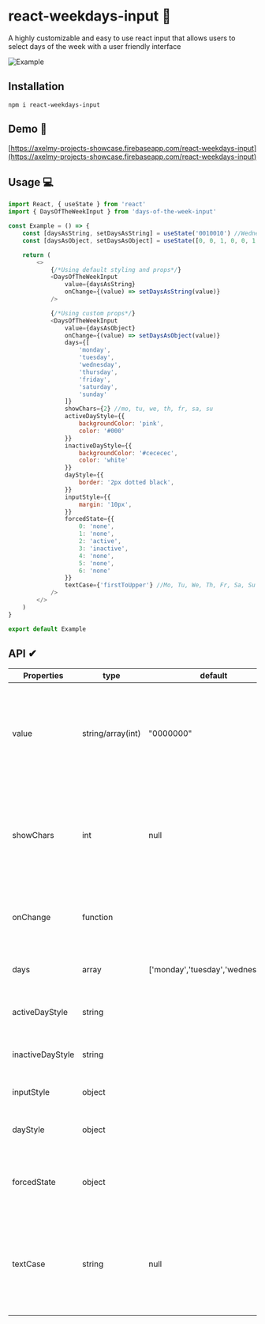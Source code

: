 # react-weekdays-input 👋
A highly customizable and easy to use react input that allows users to select days of the week with a user friendly interface

![Example](https://i.imgur.com/ifSUdUZ.png)

## Installation 
`npm i react-weekdays-input`

## Demo 👀
[https://axelmy-projects-showcase.firebaseapp.com/react-weekdays-input](https://axelmy-projects-showcase.firebaseapp.com/react-weekdays-input)

## Usage 💻

```javascript
import React, { useState } from 'react'
import { DaysOfTheWeekInput } from 'days-of-the-week-input'

const Example = () => {
    const [daysAsString, setDaysAsString] = useState('0010010') //Wednesday and saturday active
    const [daysAsObject, setDaysAsObject] = useState([0, 0, 1, 0, 0, 1, 0]) //Wednesday and saturday active

    return (
        <>
            {/*Using default styling and props*/}
            <DaysOfTheWeekInput
                value={daysAsString}
                onChange={(value) => setDaysAsString(value)}
            />

            {/*Using custom props*/}
            <DaysOfTheWeekInput
                value={daysAsObject}
                onChange={(value) => setDaysAsObject(value)}
                days={[
                    'monday',
                    'tuesday',
                    'wednesday',
                    'thursday',
                    'friday',
                    'saturday',
                    'sunday'
                ]}        
                showChars={2} //mo, tu, we, th, fr, sa, su
                activeDayStyle={{
                    backgroundColor: 'pink',
                    color: '#000'
                }}
                inactiveDayStyle={{
                    backgroundColor: '#cececec',
                    color: 'white'
                }}
                dayStyle={{
                    border: '2px dotted black',
                }}
                inputStyle={{
                    margin: '10px',
                }}
                forcedState={{
                    0: 'none',
                    1: 'none',
                    2: 'active',
                    3: 'inactive',
                    4: 'none',
                    5: 'none',
                    6: 'none'
                }}
                textCase={'firstToUpper'} //Mo, Tu, We, Th, Fr, Sa, Su
            />
        </>
    )
}

export default Example
```

## API ✔

| Properties | type | default | description |
|--|--|--|--|
| value | string/array(int) | "0000000" | A string or an array of 7 integers representing the active days of the week. 0 being inactive, 1 being active. |
| showChars | int | null | The numbers of chars to show for the days names. Ex: Monday=Mo. null will display the entire word |
| onChange | function | | The function that will be called when the user clicks on a day |
| days | array | ['monday','tuesday','wednesday'... | The array defining the name of the days |
| activeDayStyle | string |  | The CSS styling to apply to active days |
| inactiveDayStyle | string |  | The CSS styling to apply to inactive days |
| inputStyle | object |  | The CSS styling of the whole input |
| dayStyle | object |  | The CSS styling used for each days |
| forcedState | object |  | Force certain days to be active or inactive. See examples above |
| textCase | string | null | Defines the case of the text. Available: firstToUpper (Monday), toUpper (MONDAY), toLower (monday) |

